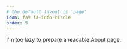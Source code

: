 ```yaml
---
# the default layout is 'page'
icon: fas fa-info-circle
order: 5
---
```


I'm too lazy to prepare a readable About page.
